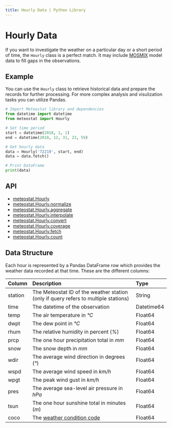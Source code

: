 ```yaml
---
title: Hourly Data | Python Library
---
```


# Hourly Data

If you want to investigate the weather on a particular day or a short period of time, the `Hourly` class is a perfect match. It may include [MOSMIX](https://www.dwd.de/EN/ourservices/met_application_mosmix/met_application_mosmix.html) model data to fill gaps in the observations.

## Example

You can use the `Hourly` class to retrieve historical data and prepare the records for further processing. For more complex analysis and visulization tasks you can utilize Pandas.

```python
# Import Meteostat library and dependencies
from datetime import datetime
from meteostat import Hourly

# Set time period
start = datetime(2018, 1, 1)
end = datetime(2018, 12, 31, 23, 59)

# Get hourly data
data = Hourly('72219', start, end)
data = data.fetch()

# Print DataFrame
print(data)
```

## API

* [meteostat.Hourly](api/hourly/)
* [meteostat.Hourly.normalize](api/hourly/normalize)
* [meteostat.Hourly.aggregate](api/hourly/aggregate)
* [meteostat.Hourly.interpolate](api/hourly/interpolate)
* [meteostat.Hourly.convert](api/hourly/convert)
* [meteostat.Hourly.coverage](api/hourly/coverage)
* [meteostat.Hourly.fetch](api/hourly/fetch)
* [meteostat.Hourly.count](api/hourly/count)

## Data Structure

Each hour is represented by a Pandas DataFrame row which provides the weather data recorded at that time. These are the different columns:

| **Column** | **Description**                                                                     | **Type**   |
|:-----------|:------------------------------------------------------------------------------------|:-----------|
| station    | The Meteostat ID of the weather station (only if query refers to multiple stations) | String     |
| time       | The datetime of the observation                                                     | Datetime64 |
| temp       | The air temperature in _°C_                                                         | Float64    |
| dwpt       | The dew point in _°C_                                                               | Float64    |
| rhum       | The relative humidity in percent (_%_)                                              | Float64    |
| prcp       | The one hour precipitation total in _mm_                                            | Float64    |
| snow       | The snow depth in _mm_                                                              | Float64    |
| wdir       | The average wind direction in degrees (_°_)                                         | Float64    |
| wspd       | The average wind speed in _km/h_                                                    | Float64    |
| wpgt       | The peak wind gust in _km/h_                                                        | Float64    |
| pres       | The average sea-level air pressure in _hPa_                                         | Float64    |
| tsun       | The one hour sunshine total in minutes (_m_)                                        | Float64    |
| coco       | The [weather condition code](/docs/formats.html#weather-condition-codes)            | Float64    |
